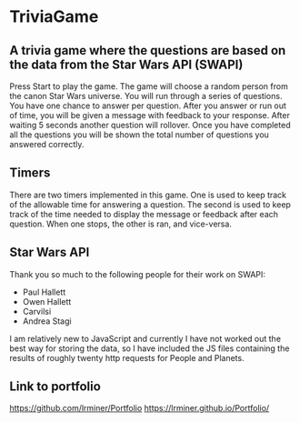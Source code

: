 # TriviaGame

## A trivia game where the questions are based on the data from the Star Wars API (SWAPI)

Press Start to play the game. The game will choose a random person from the canon Star Wars universe.
You will run through a series of questions. You have one chance to answer per question. After you answer or run out of time, you will be given a message with feedback to your response. After waiting 5 seconds another question will rollover. Once you have completed all the questions you will be shown the total number of questions you answered correctly.

## Timers
There are two timers implemented in this game. One is used to keep track of the allowable time for answering a question. The second is used to keep track of the time needed to display the message or feedback after each question. When one stops, the other is ran, and vice-versa.

## Star Wars API
Thank you so much to the following people for their work on SWAPI:
* Paul Hallett
* Owen Hallett
* Carvilsi
* Andrea Stagi  

I am relatively new to JavaScript and currently I have not worked out the best way for storing the data, so I have included the JS files containing the results of roughly twenty http requests for People and Planets. 

## Link to portfolio
https://github.com/lrminer/Portfolio
https://lrminer.github.io/Portfolio/


